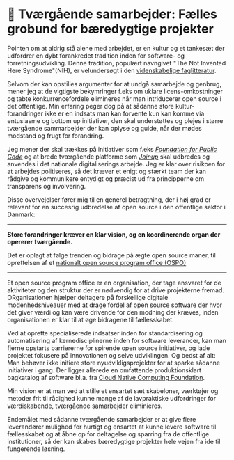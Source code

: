 # 🤝 Tværgående samarbejder: Fælles grobund for bæredygtige projekter

Pointen om at  aldrig stå alene med arbejdet, er en kultur og et tankesæt der udfordrer en dybt forankredet tradition inden for software- og forretningsudvikling. Denne tradition, populært navngivet "The Not Invented Here Syndrome"(NIH), er velundersøgt i den [videnskabelige faglitteratur](https://scholar.google.dk/scholar?q=not+invented+here+syndrome+research).

Selvom der kan opstilles argumenter for at undgå samarbejde og genbrug, mener jeg at de vigtigste bekymringer f.eks om uklare licens-omkostninger og tabte konkurrencefordele elimineres når man intriducerer open source i det offentlige.
Min erfaring peger dog på at sådanne store kultur-forandringer ikke er en indsats man kan forvente kun kan komme via entusiasme og bottom up initiativer, den skal understøttes og plejes i større tværgående sammarbejder der kan oplyse og guide, når der mødes modstand og frugt for forandring.

Jeg mener der skal trækkes på initiativer som f.eks *[Foundation for Public Code](https://publiccode.net/)* og at brede tværgående platforme som *[Joinup](https://joinup.ec.europa.eu/collection/joinup/about)* skal udbredes og anvendes i det nationale digitaliserings arbejde. Jeg er klar over risikoen for at arbejdes politiseres, så det kræver et enigt og stærkt team der kan rådgive og kommunikere entydigt og præcist ud fra principperne om transparens og involvering. 

Disse overvejelser fører mig til en generel betragtning, der i høj grad er relevant for en succesrig udbredelse af open source i den offentlige sektor i Danmark:

---

**Store forandringer kræver en klar vision, og en koordinerende organ der opererer tværgående.**

Det er oplagt at følge trenden og bidrage på ægte open source maner, til oprettelsen af et [nationalt open source program office (OSPO)](https://blog.opensource.org/what-is-an-open-source-program-office-and-why-you-should-have-one/)

---

Et open source program office er en organisation, der tage ansvaret for de aktiviteter og den struktur der er nødvendig for at drive projekterne fremad. ORganisationen hjælper deltagere på forskellige digitale modenhedsniveauer med at drage fordel af open source software der hvor det giver værdi og kan være drivende for den modning der kræves, inden organisationen er klar til at øge bidragene til fællesskabet. 

Ved at oprette specialiserede indsatser inden for standardisering og automatisering af kernedisciplinerne inden for software leverancer, kan man fjerne opstarts barriererne for spirende open source initiativer, og lade projektet fokusere på innovationen og selve udviklingen. Og bedst af alt: Man behøver ikke initiere store nyudvikligsprojekter for at sparke sådanne initiativer i gang. Der ligger allerede en omfattende produktionsklart bagkatalog af software bl.a. fra [Cloud Native Computing Foundation](https://www.cncf.io/projects/). 

Min vision er at man ved at stille et ensartet sæt skabeloner, værktøjer og metoder frit til rådighed kunne mange af de lavpraktiske udfordringer for værdiskabende, tværgående samarbejder eliminieres.

Endemålet med  sådanne tværgående samarbejder er at give flere leverandører mulighed for hurtigt og ensartet at kunne levere software til fællesskabet og at åbne op for deltagelse og sparring fra de offentlige institutioner, så der kan skabes bæredygtige projekter hele vejen fra ide til fungerende løsning.
